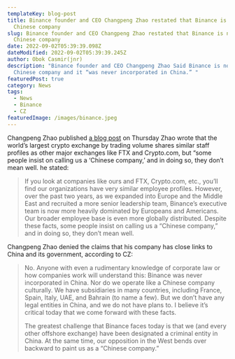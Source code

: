 ```yaml
---
templateKey: blog-post
title: Binance founder and CEO Changpeng Zhao restated that Binance is not a
  Chinese company
slug: Binance founder and CEO Changpeng Zhao restated that Binance is not a
  Chinese company
date: 2022-09-02T05:39:39.098Z
dateModified: 2022-09-02T05:39:39.245Z
author: Obok Casmir(jnr)
description: "Binance founder and CEO Changpeng Zhao Said Binance is not a
  Chinese company and it “was never incorporated in China.” "
featuredPost: true
category: News
tags:
  - News
  - Binance
  - CZ
featuredImage: /images/binance.jpeg
---
```

Changpeng Zhao published [a blog post](https://www.binance.com/en/blog/from-cz/who-is-guanying-chen-and-is-binance-a-chinese-company-2386330931319516973) on Thursday  Zhao wrote that the world’s largest crypto exchange by trading volume shares similar staff profiles as other major exchanges like FTX and Crypto.com, but “some people insist on calling us a ‘Chinese company,’ and in doing so, they don’t mean well. he stated:

> If you look at companies like ours and FTX, Crypto.com, etc., you’ll find our organizations have very similar employee profiles. However, over the past two years, as we expanded into Europe and the Middle East and recruited a more senior leadership team, Binance’s executive team is now more heavily dominated by Europeans and Americans. Our broader employee base is even more globally distributed. Despite these facts, some people insist on calling us a “Chinese company,” and in doing so, they don’t mean well.

Changpeng Zhao denied the claims that his company has close links to China and its government, according to CZ:

> No. Anyone with even a rudimentary knowledge of corporate law or how companies work will understand this: Binance was never incorporated in China. Nor do we operate like a Chinese company culturally. We have subsidiaries in many countries, including France, Spain, Italy, UAE, and Bahrain (to name a few). But we don’t have any legal entities in China, and we do not have plans to. I believe it’s critical today that we come forward with these facts. 
>
> The greatest challenge that Binance faces today is that we (and every other offshore exchange) have been designated a criminal entity in China. At the same time, our opposition in the West bends over backward to paint us as a “Chinese company.”